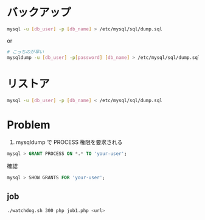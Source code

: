 # バックアップ

```bash
mysql -u [db_user] -p [db_name] > /etc/mysql/sql/dump.sql
```

or

```bash
# こっちのが早い
mysqldump -u [db_user] -p[password] [db_name] > /etc/mysql/sql/dump.sql

```

# リストア

```bash
mysql -u [db_user] -p [db_name] < /etc/mysql/sql/dump.sql
```

# Problem

1. mysqldump で PROCESS 権限を要求される

```sql
mysql > GRANT PROCESS ON *.* TO 'your-user';
```

確認

```sql
mysql > SHOW GRANTS FOR 'your-user';
```

## job

```bash
./watchdog.sh 300 php job1.php <url>
```
